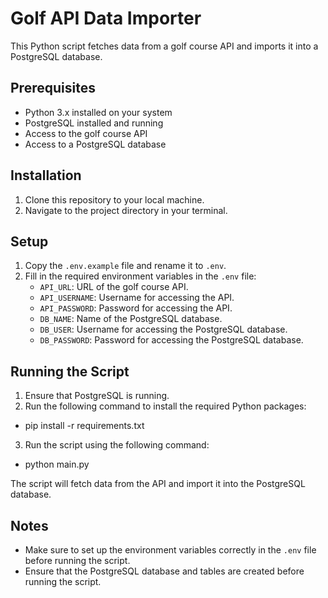 # Golf API Data Importer

This Python script fetches data from a golf course API and imports it into a PostgreSQL database.

## Prerequisites

- Python 3.x installed on your system
- PostgreSQL installed and running
- Access to the golf course API
- Access to a PostgreSQL database

## Installation

1. Clone this repository to your local machine.
2. Navigate to the project directory in your terminal.

## Setup

1. Copy the `.env.example` file and rename it to `.env`.
2. Fill in the required environment variables in the `.env` file:
   - `API_URL`: URL of the golf course API.
   - `API_USERNAME`: Username for accessing the API.
   - `API_PASSWORD`: Password for accessing the API.
   - `DB_NAME`: Name of the PostgreSQL database.
   - `DB_USER`: Username for accessing the PostgreSQL database.
   - `DB_PASSWORD`: Password for accessing the PostgreSQL database.

## Running the Script

1. Ensure that PostgreSQL is running.
2. Run the following command to install the required Python packages:
- pip install -r requirements.txt
3. Run the script using the following command:
- python main.py



The script will fetch data from the API and import it into the PostgreSQL database.

## Notes

- Make sure to set up the environment variables correctly in the `.env` file before running the script.
- Ensure that the PostgreSQL database and tables are created before running the script.

